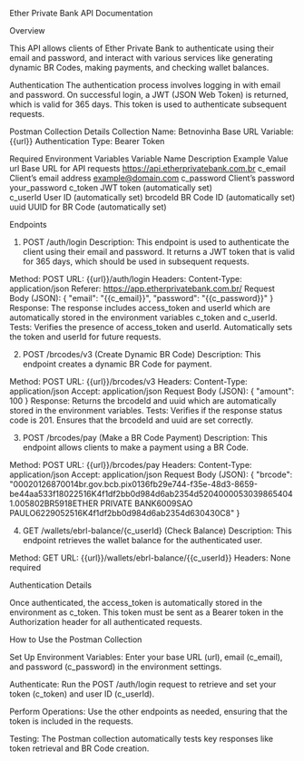 Ether Private Bank API Documentation

Overview

This API allows clients of Ether Private Bank to authenticate using their email and password, and interact with various services like generating dynamic BR Codes, making payments, and checking wallet balances.

Authentication
The authentication process involves logging in with email and password. On successful login, a JWT (JSON Web Token) is returned, which is valid for 365 days. This token is used to authenticate subsequent requests.

Postman Collection Details
Collection Name: Betnovinha
Base URL Variable: {{url}}
Authentication Type: Bearer Token

Required Environment Variables
Variable Name	Description	Example Value
url	Base URL for API requests	https://api.etherprivatebank.com.br
c_email	Client’s email address	example@domain.com
c_password	Client’s password	your_password
c_token	JWT token (automatically set)	
c_userId	User ID (automatically set)	
brcodeId	BR Code ID (automatically set)	
uuid	UUID for BR Code (automatically set)	

Endpoints

1. POST /auth/login
Description:
This endpoint is used to authenticate the client using their email and password. It returns a JWT token that is valid for 365 days, which should be used in subsequent requests.

Method: POST
URL: {{url}}/auth/login
Headers:
Content-Type: application/json
Referer: https://app.etherprivatebank.com.br/
Request Body (JSON):
{
    "email": "{{c_email}}",
    "password": "{{c_password}}"
}
Response:
The response includes access_token and userId which are automatically stored in the environment variables c_token and c_userId.
Tests:
Verifies the presence of access_token and userId.
Automatically sets the token and userId for future requests.

2. POST /brcodes/v3 (Create Dynamic BR Code)
Description:
This endpoint creates a dynamic BR Code for payment.

Method: POST
URL: {{url}}/brcodes/v3
Headers:
Content-Type: application/json
Accept: application/json
Request Body (JSON):
{
    "amount": 100
}
Response:
Returns the brcodeId and uuid which are automatically stored in the environment variables.
Tests:
Verifies if the response status code is 201.
Ensures that the brcodeId and uuid are set correctly.

3. POST /brcodes/pay (Make a BR Code Payment)
Description:
This endpoint allows clients to make a payment using a BR Code.

Method: POST
URL: {{url}}/brcodes/pay
Headers:
Content-Type: application/json
Accept: application/json
Request Body (JSON):
{
    "brcode": "00020126870014br.gov.bcb.pix0136fb29e744-f35e-48d3-8659-be44aa533f18022516K4f1df2bb0d984d6ab2354d52040000530398654041.005802BR5918ETHER PRIVATE BANK6009SAO PAULO6229052516K4f1df2bb0d984d6ab2354d630430C8"
}

4. GET /wallets/ebrl-balance/{c_userId} (Check Balance)
Description:
This endpoint retrieves the wallet balance for the authenticated user.

Method: GET
URL: {{url}}/wallets/ebrl-balance/{{c_userId}}
Headers: None required

Authentication Details

Once authenticated, the access_token is automatically stored in the environment as c_token.
This token must be sent as a Bearer token in the Authorization header for all authenticated requests.

How to Use the Postman Collection

Set Up Environment Variables:
Enter your base URL (url), email (c_email), and password (c_password) in the environment settings.

Authenticate:
Run the POST /auth/login request to retrieve and set your token (c_token) and user ID (c_userId).

Perform Operations:
Use the other endpoints as needed, ensuring that the token is included in the requests.

Testing:
The Postman collection automatically tests key responses like token retrieval and BR Code creation.
